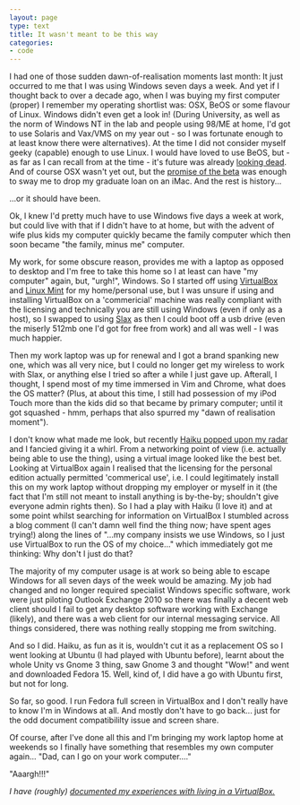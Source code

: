 ```yaml
---
layout: page
type: text
title: It wasn't meant to be this way
categories: 
- code
---
```

I had one of those sudden dawn-of-realisation moments last month: It just occurred to me that I was using Windows seven days a week. And yet if I thought back to over a decade ago, when I was buying my first computer (proper) I remember my operating shortlist was: OSX, BeOS or some flavour of Linux. Windows didn't even get a look in! (During University, as well as the norm of Windows NT in the lab and people using 98/ME at home, I'd got to use Solaris and Vax/VMS on my year out - so I was fortunate enough to at least know there were alternatives). At the time I did not consider myself geeky (capable) enough to use Linux. I would have loved to use BeOS, but - as far as I can recall from at the time - it's future was already [looking dead](http://www.beincorporated.com/). And of course OSX wasn't yet out, but the [promise of the beta](http://en.wikipedia.org/wiki/Osx#Public_Beta:_.22Kodiak.22) was enough to sway me to drop my graduate loan on an iMac. And the rest is history...

...or it should have been. 

Ok, I knew I'd pretty much have to use Windows five days a week at work, but could live with that if I didn't have to at home, but with the advent of wife plus kids my computer quickly became the family computer which then soon became "the family, minus me" computer. 

My work, for some obscure reason, provides me with a laptop as opposed to desktop and I'm free to take this home so I at least can have "my computer" again, but, "urgh!", Windows. So I started off using [VirtualBox](http://www,virtualbox.org) and [Linux Mint](http://linuxmint.com) for my home/personal use, but I was unsure if using and installing VirtualBox on a 'commericial' machine was really compliant with the licensing and technically you are still using Windows (even if only as a host), so I swapped to using [Slax](http://slax.org) as then I could boot off a usb drive (even the miserly 512mb one I'd got for free from work) and all was well - I was much happier. 

Then my work laptop was up for renewal and I got a brand spanking new one, which was all very nice, but I could no longer get my wireless to work with Slax, or anything else I tried so after a while I just gave up. Afterall, I thought, I spend most of my time immersed in Vim and Chrome, what does the OS matter? (Plus, at about this time, I still had possession of my iPod Touch more than the kids did so that became by primary computer; until it got squashed - hmm, perhaps that also spurred my "dawn of realisation moment").

I don't know what made me look, but recently [Haiku popped upon my radar](http://arstechnica.com/open-source/reviews/2011/06/hands-on-running-haiku-alpha-3-on-a-netbook.ars?) and I fancied giving it a whirl. From a networking point of view (i.e. actually being able to use the thing), using a virtual image looked like the best bet. Looking at VirtualBox again I realised that the licensing for the personal edition actually permitted 'commerical use', i.e. I could legitimately install this on my work laptop without dropping my employer or myself in it (the fact that I'm still not meant to install anything is by-the-by; shouldn't give everyone admin rights then). So I had a play with Haiku (I love it) and at some point whilst searching for information on VirtualBox I stumbled across a blog comment (I can't damn well find the thing now; have spent ages trying!) along the lines of "...my company insists we use Windows, so I just use VirtualBox to run the OS of my choice..." which immediately got me thinking: Why don't I just do that? 

The majority of my computer usage is at work so being able to escape Windows for all seven days of the week would be amazing. My job had changed and no longer required specialist Windows specific software, work were just piloting Outlook Exchange 2010 so there was finally a decent web client should I fail to get any desktop software working with Exchange (likely), and there was a web client for our internal messaging service. All things considered, there was nothing really stopping me from switching.

And so I did. Haiku, as fun as it is, wouldn't cut it as a replacement OS so I went looking at Ubuntu (I had played with Ubuntu before), learnt about the whole Unity vs Gnome 3 thing, saw Gnome 3 and thought "Wow!" and went and downloaded Fedora 15. Well, kind of, I did have a go with Ubuntu first, but not for long. 

So far, so good. I run Fedora full screen in VirtualBox and I don't really have to know I'm in Windows at all. And mostly don't have to go back... just for the odd document compatibililty issue and screen share.

Of course, after I've done all this and I'm bringing my work laptop home at weekends so I finally have something that resembles my own computer again... "Dad, can I go on your work computer...."

"Aaargh!!!"

_I have (roughly) [documented my experiences with living in a VirtualBox.](http://simp.ly/publish/VcTcLc)_
